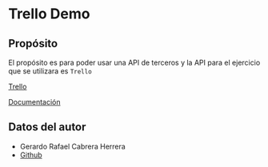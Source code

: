# Trello Demo

## Propósito

El propósito es para poder usar una API de terceros y la API para el ejercicio que se utilizara es `Trello`

[Trello](https://trello.com/)

[Documentación](https://github.com/GerardoCabreraH/trello-demo/blob/main/docs/docs.md)

## Datos del autor
- Gerardo Rafael Cabrera Herrera
- [Github](https://github.com/GerardoCabreraH)
